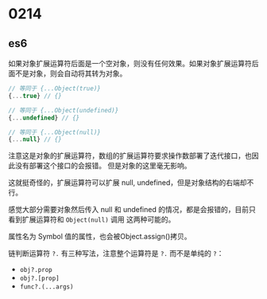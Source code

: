 # 0214

## es6

如果对象扩展运算符后面是一个空对象，则没有任何效果。如果对象扩展运算符后面不是对象，则会自动将其转为对象。   

```js
// 等同于 {...Object(true)}
{...true} // {}

// 等同于 {...Object(undefined)}
{...undefined} // {}

// 等同于 {...Object(null)}
{...null} // {}
```     

注意这是对象的扩展运算符，数组的扩展运算符要求操作数部署了迭代接口，也因此没有部署这个接口的会报错。
但是对象的这里毫无影响。    

这就挺奇怪的，扩展运算符可以扩展 null, undefined，但是对象结构的右端却不行。    

感觉大部分需要对象然后传入 null 和 undefined 的情况，都是会报错的，目前只看到扩展运算符和 `Object(null)` 调用
这两种可能的。    

属性名为 Symbol 值的属性，也会被Object.assign()拷贝。

链判断运算符 `?.` 有三种写法，注意整个运算符是 `?.` 而不是单纯的 `?`：   

- `obj?.prop`
- `obj?.[prop]`
- `func?.(...args)`    




